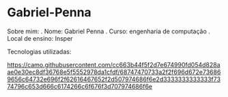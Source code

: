 # Gabriel-Penna

Sobre mim:
. Nome: Gabriel Penna
. Curso: engenharia de computação 
. Local de ensino: Insper

Tecnologias utilizadas:

https://camo.githubusercontent.com/cc663b44f5f2d7e674990fd054d828aae0e30ec8df36768e5f5552978da1cfdf/68747470733a2f2f696d672e736869656c64732e696f2f62616467652f2d507974686f6e2d3333333333333f7374796c653d666c6174266c6f676f3d707974686f6e
